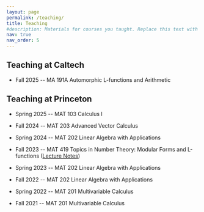 ```yaml
---
layout: page
permalink: /teaching/
title: Teaching
#description: Materials for courses you taught. Replace this text with your description.
nav: true
nav_order: 5
---
```


## Teaching at Caltech

* Fall 2025 -- MA 191A Automorphic L-functions and Arithmetic 



## Teaching at Princeton 

* Spring 2025 -- MAT 103 Calculus I

* Fall 2024 -- MAT 203 Advanced Vector Calculus

* Spring 2024 -- MAT 202 Linear Algebra with Applications

* Fall 2023 -- MAT 419 Topics in Number Theory: Modular Forms and L-functions ([Lecture Notes](https://www.dropbox.com/scl/fi/yn7zlql2hjh3e5wcx236u/MAT-419.pdf?rlkey=jauabb5w7rhdptfsl0l94o6zj&st=mn047alx&dl=0))

* Spring 2023 -- MAT 202 Linear Algebra with Applications

* Fall 2022 -- MAT 202 Linear Algebra with Applications

* Spring 2022 -- MAT 201 Multivariable Calculus

* Fall 2021 -- MAT 201 Multivariable Calculus


